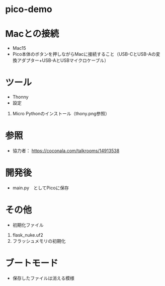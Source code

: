 # pico-demo

# Macとの接続
- Mac15
- Pico本体のボタンを押しながらMacに接続すること（USB-CとUSB-Aの変換アダプター+USB-AとUSBマイクロケーブル）

# ツール
- Thonny
- 設定
 1. Micro Pythonのインストール（thony.png参照）
 
# 参照
- 協力者： https://coconala.com/talkrooms/14913538

# 開発後
- main.py　としてPicoに保存

# その他
- 初期化ファイル
1. flask_nuke.uf2
2. フラッシュメモリの初期化

# ブートモード
- 保存したファイルは消える模様
